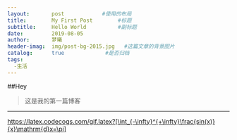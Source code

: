 ```yaml
---
layout:       post            #使用的布局
title:        My First Post        #标题
subtitle:     Hello World          #副标题
date:         2019-08-05
author:       梦曦
header-imag:  img/post-bg-2015.jpg   #这篇文章的背景图片
catalog:      true             #是否归档
tags:
  -生活
---
```


##Hey
>这是我的第一篇博客
--------------

https://latex.codecogs.com/gif.latex?[\int_{-\infty}^{+\infty}\frac{sin(x)}{x}\mathrm{d}x=\pi]
